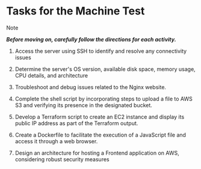 # Tasks for the Machine Test

>[!NOTE]
>***Before moving on, carefully follow the directions for each activity.***


1. Access the server using SSH to identify and resolve any connectivity issues

2. Determine the server's OS version, available disk space, memory usage, CPU details, and architecture

3. Troubleshoot and debug issues related to the Nginx website.

4. Complete the shell script by incorporating steps to upload a file to AWS S3 and verifying its presence in the designated bucket.

5. Develop a Terraform script to create an EC2 instance and display its public IP address as part of the Terraform output.

6. Create a Dockerfile to facilitate the execution of a JavaScript file and  access it through a web browser.

7. Design an architecture for hosting a Frontend application on AWS, considering robust security measures
